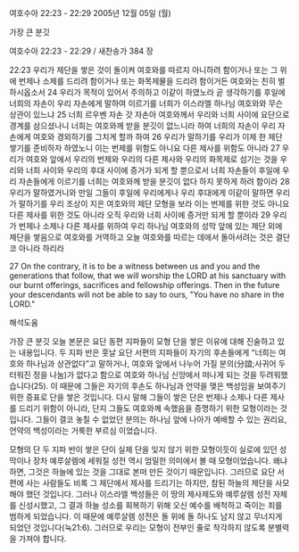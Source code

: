 여호수아 22:23 - 22:29 
2005년 12월 05일 (월)

가장 큰 분깃



여호수아 22:23 - 22:29 / 새찬송가 384 장


22:23 우리가 제단을 쌓은 것이 돌이켜 여호와를 따르지 아니하려 함이거나 또는 그 위에 번제나 소제를 드리려 함이거나 또는 화목제물을 드리려 함이거든 여호와는 친히 벌하시옵소서 24 우리가 목적이 있어서 주의하고 이같이 하였노라 곧 생각하기를 후일에 너희의 자손이 우리 자손에게 말하여 이르기를 너희가 이스라엘 하나님 여호와와 무슨 상관이 있느냐 25 너희 르우벤 자손 갓 자손아 여호와께서 우리와 너희 사이에 요단으로 경계를 삼으셨나니 너희는 여호와께 받을 분깃이 없느니라 하여 너희의 자손이 우리 자손에게 여호와 경외하기를 그치게 할까 하여 26 우리가 말하기를 우리가 이제 한 제단 쌓기를 준비하자 하였노니 이는 번제를 위함도 아니요 다른 제사를 위함도 아니라 27 우리가 여호와 앞에서 우리의 번제와 우리의 다른 제사와 우리의 화목제로 섬기는 것을 우리와 너희 사이와 우리의 후대 사이에 증거가 되게 할 뿐으로서 너희 자손들이 후일에 우리 자손들에게 이르기를 너희는 여호와께 받을 분깃이 없다 하지 못하게 하려 함이라 28 우리가 말하였거니와 만일 그들이 후일에 우리에게나 우리 후대에게 이같이 말하면 우리가 말하기를 우리 조상이 지은 여호와의 제단 모형을 보라 이는 번제를 위한 것도 아니요 다른 제사를 위한 것도 아니라 오직 우리와 너희 사이에 증거만 되게 할 뿐이라 29 우리가 번제나 소제나 다른 제사를 위하여 우리 하나님 여호와의 성막 앞에 있는 제단 외에 제단을 쌓음으로 여호와를 거역하고 오늘 여호와를 따르는 데에서 돌아서려는 것은 결단코 아니라 하리라 

27 On the contrary, it is to be a witness between us and you and the generations that follow, that we will worship the LORD at his sanctuary with our burnt offerings, sacrifices and fellowship offerings. Then in the future your descendants will not be able to say to ours, "You have no share in the LORD."

해석도움





가장 큰 분깃 
오늘 본문은 요단 동편 지파들이 모형 단을 쌓은 이유에 대해 진술하고 있는 내용입니다. 두 지파 반은 훗날 요단 서편의 지파들이 자기의 후손들에게 “너희는 여호와 하나님과 상관없다”고 말하거나, 여호와 앞에서 나누어 가질 분의(分誼;사귀어 두터워진 정을 나눔)가 없다고 함으로 여호와 하나님 신앙에서 떠나게 되는 것을 두려워했습니다(25). 이 때문에 그들은 자기의 후손도 하나님과 언약을 맺은 백성임을 보여주기 위한 증표로 단을 쌓은 것입니다. 다시 말해 그들이 쌓은 단은 번제나 소제나 다른 제사를 드리기 위함이 아니라, 단지 그들도 여호와께 속했음을 증명하기 위한 모형이라는 것입니다. 그들이 결코 놓칠 수 없었던 분의는 하나님 앞에 나아가 예배할 수 있는 권리요, 언약의 백성이라는 거룩한 부르심 이었습니다. 

모형의 단 
두 지파 반이 쌓은 단이 실제 단을 잊지 않기 위한 모형이듯이 실로에 있던 성막이나 장차 예루살렘에 세워질 성전 역시 엄밀한 의미에서 볼 때 모형이었습니다. 왜냐하면, 그것은 하늘에 있는 것을 그대로 본떠 만든 것이기 때문입니다. 그러므로 요단 서편에 사는 사람들도 비록 그 제단에서 제사를 드리기는 하지만, 참된 하늘의 제단을 사모해야 했던 것입니다. 그러나 이스라엘 백성들은 이 땅의 제사제도와 예루살렘 성전 자체를 신성시했고, 그 결과 하늘 성소를 회복하기 위해 오신 예수를 배척하고 죽이는 죄를 범하게 되었습니다. 이 때문에 예루살렘 성전은 돌 위에 돌 하나도 남지 않고 무너지게 되었던 것입니다(눅21:6). 그러므로 우리는 모형이 전부인 줄로 착각하지 않도록 분별력을 가져야 합니다.
